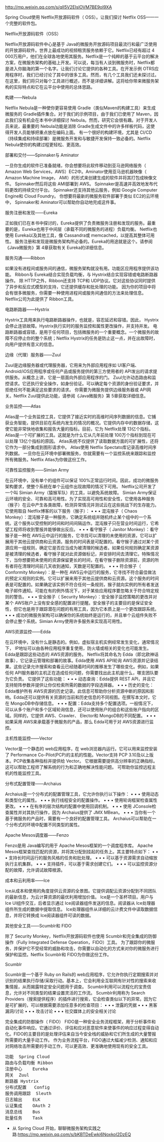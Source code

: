 <http://mp.weixin.qq.com/s/qIl5V2EIslOVM7BE9oI9XA>


Spring Cloud使用 Netflix开放源码软件（ OSS）。让我们探讨 Netflix OSS——一个完整的软件包。

Netflix开放源码软件（OSS） 

Netflix开放源码软件中心是基于 Java的微服务开放源码项目最流行和最广泛使用的开放源码软件。世界上最成功的视频租赁服务依赖于它。Netflix已经有超过 4 000万用户，他们在全球各地使用其服务。Netflix是一个纯粹的基于云平台的解决方案，在微服务架构的基础上开发。可以说，每当有人谈到微服务时，Netflix都是进入你脑海的第一个名字。让我们讨论它提供的各种工具。在开发示例 OTRS应用程序时，我们已经讨论了其中的很多工具。然而，有几个工具我们还未探讨过。在这里，我们将只对每个工具进行概述，而不是详细讲解。这将给你带来微服务架构的实际特点和它在云平台中使用的总体思路。

构建——Nebula 

Netflix Nebula是一种使你更容易使用 Gradle（类似Maven的构建工具）来生成微服务的 Gradle插件集合。对于我们的示例项目，由于我们已使用了 Maven，因此我们没有机会在本书中详细探讨 Nebula。然而，研究它会很有趣。对于开发人员来说，最重要的 Nebula功能是消除 Gradle生成文件中的许多样板代码，这使得开发人员能够把重点放在编码上面。
有一个很好的构建环境，尤其是 CI/CD（持续集成和持续部署）是微服务开发和与敏捷开发保持一致必备的。Netflix Nebula使你的构建过程更轻松、更高效。

部署和交付——Spinnaker与 Aminator 

一旦你生成的软件已准备就绪，你会想要将此软件移动到亚马逊网络服务（ Amazon Web Services，AWS）EC2中。Aminator使用亚马逊机器映像（ Amazon Machine Image， AMI）的形式来创建生成的软件并将其打包成映像文件。 Spinnaker然后将这些 AMI部署到 AWS。 
Spinnaker是高速并高效地发布代码更改的持续交付平台。 Spinnaker还支持其他云服务，例如 Google Computer Engine和 Cloud Foundry。
你想要将最新的微服务软件部署于类似 EC2的云环境中， Spinnaker和 Aminator可以帮助你自动地完成这件事。

服务注册和发现——Eureka 

正如我们已在本书中探讨的，Eureka提供了负责微服务注册和发现的服务。最重要的是，Eureka也用于中间层（承载不同的微服务的进程）负载均衡。 Netflix也使用 Eureka以及其他工具，像 Cassandra或 memcached，以提高其整体可用性。
服务注册和发现是微服务架构所必备的。Eureka的用途就是这个。请参阅《Java微服务》第 4章获取有关 Eureka的详细信息。

服务沟通——Ribbon 

如果没有进程间或服务间的通信，微服务架构就没有用。功能区应用程序提供该功能。 Ribbon与 Eureka结合实现负载均衡，与 Hystrix结合实现容错或电路断路器操作。
除 HTTP之外，Ribbon还支持 TCP和 UDP协议。它对这些协议同时提供了异步和反应式模型的支持，它还提供缓存和批处理的功能。
因为你的项目中将会有很多微服务，你需要一种使用进程间或服务间通信的方法来处理信息。Netflix公司为此提供了 Ribbon工具。

电路断路器——Hystrix 

Hystrix工具用来执行电路断路器操作，也就是，容忍延迟和容错。因此， Hystrix会停止连锁故障。Hystrix执行实时的服务监控和属性更改操作，并支持并发。
电路断路器或容错，是用于任何项目，包括微服务的一个重要概念。一个微服务的故障不应停止你的整个系统；Netflix Hystrix的任务是防止这一点，并在出故障时，向用户提供有意义的信息。

边缘（代理）服务器——Zuul 

Zuul是边缘服务器或代理服务器，它用来为外部应用程序如 UI客户端、Android/iOS应用程序或任何产品或服务提供的第三方使用者的 API发出的请求提供服务。从概念上讲，它是一扇面向外部应用程序的门。 
Zuul允许动态路由和监控请求。它还执行安全操作，如身份验证。可以确定每个资源的身份验证要求，并拒绝任何不能满足这些要求的请求。
你需要为微服务提供边缘服务器或 API网关。Netflix Zuul提供此功能，请参阅《Java微服务》第 5章获取详细信息。

业务监控——Atlas 

Atlas是一个业务监控工具，它提供了接近实时的高维时间序列数据的信息。它捕获业务智能，提供目前在系统内发生的情况的概况。它提供内存中的数据存储，这使它能非常快地收集和报告大量的指标。目前，它为 Netflix处理 13亿个指标。 
Atlas是一个可扩展的工具。这就是为什么它从几年前处理 100万个指标到现在可以处理 13亿个指标的原因。 Atlas系统不仅提供了读取数据方面的可扩展性，还将它作为一部分集成到图形请求中。 
Atlas使用 Netflix Spectato库记录高维时间序列数据。
一旦你在云环境中部署微服务，你就需要有一个监控系统来跟踪和监控所有微服务。Netflix Atlas为你做这份工作。

可靠性监控服务——Simian Army 

在云环境中，没有单个的组件可以保证 100%正常运行时间。因此，成功的微服务架构要求，使整个系统在单个云组件出现故障的情况下可用。 Netflix公司开发了一个叫 Simian Army（猿猴军队）的工具，以避免系统故障。 Simian Army保证云环境的安全、可靠和高可用性。为了实现高可用性和安全性，它使用各种服务（猴子）在云中产生各类故障，检测异常情况并测试云在这些挑战下的生存能力。它使用取自 Netflix博客的以下服务（猴子）： 
• • • 混沌猴子（ Chaos Monkey）：混沌猴子是一种服务，它确定系统组并随机终止某个组中的一个系统。这个服务以受控制的时间和时间间隔运作。混沌猴子只在营业时间运行，它希望工程师将收到警报并能够做出反应。 
• • • 看守猴子（ Janitor Monkey）：看守猴子是一种在 AWS云中运行的服务，它寻找可以清理的未使用的资源，它可以扩展用于其他云提供商和云资源。服务的时间表是可配置的。看守猴子通过对某个资源应用一组规则，确定它是否应当成为被清理的候选者。如果任何规则确定某资源是被清理的候选者，看守猴子就对此资源做标记，并安排时间去清理它。特殊情况下，当你想要把未使用的资源保留更长的时间，在看守猴子删除资源前，资源的所有者将在清理时间前几天收到通知，天数是可配置的。 
• • • 符合猴子（ Conformity Monkey）：是一种在 AWS云中运行的服务，它寻找不符合最佳做法的预定义规则的实例。它可以扩展来用于其他云提供商和云资源。这个服务的时间表是可配置的。如果确定该实例不符合任何一条规则，猴子就向实例的所有者发送电子邮件通知。可能在有的例外情况下，对于某些应用程序要忽略关于符合特定规则的警告。 
• • • 安全猴子（ Security Monkey）：安全猴子监控策略的更改并对某个 AWS账户上没有安全感的配置进行提醒。安全猴子的主要目的是保证安全性，但它也是用于跟踪潜在问题的有用工具，因为它本质上是一个更改跟踪系统。 
• • • 成功的微服务架构可以确保你的系统始终是运行的，并且单个云组件失败不会停止整个系统。Simian Army使用许多服务来实现高可用性。 

AWS资源监控——Edda 

在云环境中，没有什么是静态的。例如，虚拟宿主机实例经常发生变化，通常情况下， IP地址可以由各种应用程序重复使用，防火墙或相关的变化也可能发生。 
Edda是跟踪这些动态的 AWS资源的服务。 Netflix将其命名为 Edda（即北欧神话故事），它记录云管理和部署的故事。Edda使用 AWS API轮询 AWS资源并记录结果。这些记录允许搜索和查看云已经随着时间的推移发生了哪些变化。例如，如果任何 API服务器的主机正在造成任何问题，你需要找出此主机是什么，哪支团队要为它负责。
它提供了这些功能： 
• • • 动态查询：Edda提供 REST API，并且它支持矩阵参数并提供让你仅检索所需的数据的字段选择器。 
• • • 历史的变化：Edda维护所有 AWS资源的历史记录。此信息可帮助你分析资源中断的原因和影响。Edda还可以提供有关资源的当前和历史信息的不同视图。在撰写本文时，它在 MongoDB中存储信息。
• • • 配置：Edda支持多个配置选项。一般情况下，可以从多个账户和多个区域轮询信息，还可以使用账户的组合和这些账户指向的区域。同样的，它提供 AWS、Crawler、 Elector和 MongoDB的不同配置。 
• • • 如果采用 AWS来承载基于微服务的产品，那么 Edda可用于对 AWS资源进行监控。

主机性能监控——Vector 

Vector是一个静态的 web应用程序，在 web浏览器内运行。它可以用来监控安装了 Performance Co-Pilot(PCP)的主机的性能。Vector支持 PCP 3.10及以上版本。PCP收集各种指标并提供给 Vector。
它根据需要提供高分辨率的正确指标。这可以帮助工程师了解系统的行为和正确地解决性能问题。
可帮助你监控远程主机的性能监控工具。

分布式配置管理——Archaius 

Archaius是一个分布式的配置管理工具，它允许你执行以下操作： 
• • • 使用动态和类型化的属性。 
• • • 执行线程安全的配置操作。 
• • • 使用轮询框架检查属性更改。 
• • • 在有序的层次结构的配置中使用回调机制。 
• • • 使用 JConsole检查属性并对其执行操作，因为 Archaius提供了 JMX MBean。 
• • • 当你有一个基于微服务的产品时，需要有一个良好的配置管理工具。 Archaius可以帮助在一个分布式的环境中配置不同类型的属性。 

Apache Mesos调度器——Fenzo 

Fenzo是用 Java编写的用于 Apache Mesos框架的一个调度程序库。 Apache Mesos框架查找匹配的资源，并将其分配到挂起的任务上。其主要特点如下：
• • • 支持长时间运行的服务风格的任务和批处理。 
• • • 可以基于资源需求自动缩放执行主机集群。 
• • • 支持插件，可以基于需求创建它们。 
• • • 可以监控资源分配的故障，允许调试故障根源。

成本和云利用率——Ice 

Ice从成本和使用的角度提供云资源的全景图。它提供调配云资源分配到不同团队的最新信息，为云计算资源的最优利用增加价值。 
Ice是一个圣杯项目。用户与 Ice UI组件交互，后者显示通过 Ice阅读器组件发送的信息。阅读器从 Ice处理器组件所生成的数据中提取信息。 Ice处理器组件从详细的云计费文件中读取数据信息，并将它转换成 Ice阅读器组件可读的数据。

其他安全工具——Scumblr和 FIDO 

除了 Security Monkey，Netflix开放源码软件也使用 Scumblr和完全集成的防御操作（Fully Integrated Defense Operation，FIDO）工具。
为了跟踪你的微服务，并保护它不受经常的威胁和攻击，你需要以自动化的方式来对你的微服务进行保护和监控。Netflix Scumblr和 FIDO为你做这份工作。 

Scumblr 

Scumblr是一个基于 Ruby on Rails的 web应用程序，它允许你执行定期搜索并对识别的结果执行存储/采取行动。基本上，它会利用全互联网有针对性的搜索来收集情报，从而揭露特定安全问题用于调查。 
Scumblr利用可以流程化的宝贵信息，允许对不同类型的结果设置灵活的工作流。 Scumblr利用称为 Search Providers（搜索提供程序）的插件进行搜索，它会检查类似以下的异常。因为它是可扩展的，可以根据需要添加任意多的检查项目： 
• • • 泄露的凭据
• • • 黑客漏洞/讨论 
• • • 攻击讨论 
• • • 社交媒体上的安全相关讨论

完全集成的防御操作（ FIDO） 
FIDO是一种安全业务流程框架，用于分析事件和自动化事件响应。它通过评价、评估和应对恶意软件来使事件的响应过程变得自动化。FIDO的主要目的是处理评估来自当今安全栈的威胁和它们所生成的大量警报所需要的大量手动工作。
作为业务流程平台，FIDO通过大幅减少检测、通知和应对网络攻击所需要的手动工作，可以更高效、更准确地使用现有的安全工具。


<pre>
功能	Spring Cloud
路由与负载均衡	Ribbon
注册中心	Eureka
网关	Zuul
断路器	Hystrix
分布式配置	Config
服务调用跟踪	Sleuth
日志输出	ELK
认证集成	OAuth 2
消息总线	Bus
批量任务	Task
</pre>
+ 从 Spring Cloud 开始，聊聊微服务架构实践之路:<https://mp.weixin.qq.com/s/bKBTDeEwki6NoxkoI2DzEQ>